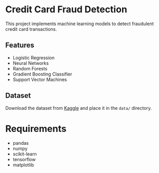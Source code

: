 # Credit Card Fraud Detection

This project implements machine learning models to detect fraudulent credit card transactions.

## Features
- Logistic Regression
- Neural Networks
- Random Forests
- Gradient Boosting Classifier
- Support Vector Machines

## Dataset
Download the dataset from [Kaggle](https://www.kaggle.com/mlg-ulb/creditcardfraud) and place it in the `data/` directory.

# Requirements
- pandas
- numpy
- scikit-learn
- tensorflow
- matplotlib
